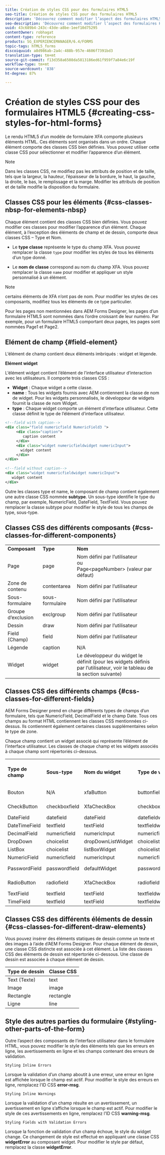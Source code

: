 ```yaml
---
title: Création de styles CSS pour des formulaires HTML5
seo-title: Création de styles CSS pour des formulaires HTML5
description: 'Découvrez comment modifier l’aspect des formulaires HTML5 en modifiant la classe CSS associée à l’élément de formulaire HTML. '
seo-description: 'Découvrez comment modifier l’aspect des formulaires HTML5 en modifiant la classe CSS associée à l’élément de formulaire HTML. '
uuid: 43c689b4-243c-43de-a8be-1eef10d75295
contentOwner: robhagat
content-type: reference
products: SG_EXPERIENCEMANAGER/6.4/FORMS
topic-tags: hTML5_forms
discoiquuid: a8d986ab-2a4c-488b-957e-4606f7391bd3
translation-type: tm+mt
source-git-commit: f13d358a6508da5813186ed61f959f7a84e6c19f
workflow-type: tm+mt
source-wordcount: '838'
ht-degree: 87%

---
```



# Création de styles CSS pour des formulaires HTML5 {#creating-css-styles-for-html-forms}

Le rendu HTML5 d’un modèle de formulaire XFA comporte plusieurs éléments HTML. Ces éléments sont organisés dans un ordre. Chaque élément comporte des classes CSS bien définies. Vous pouvez utiliser cette classe CSS pour sélectionner et modifier l’apparence d’un élément.

>[!NOTE]
>
>Dans les classes CSS, ne modifiez pas les attributs de position et de taille, tels que la largeur, la hauteur, l’épaisseur de la bordure, le haut, la gauche, la droite, le bas, le remplissage et la marge. Modifier les attributs de position et de taille modifie la disposition du formulaire.

## Classes CSS pour les éléments  {#css-classes-nbsp-for-elements-nbsp}

Chaque élément contient des classes CSS bien définies. Vous pouvez modifier ces classes pour modifier l’apparence d’un élément. Chaque élément, à l’exception des éléments de champ et de dessin, comporte deux classes CSS –  Type et Nom.

* Le **type classe** représente le type du champ XFA. Vous pouvez remplacer la classe `type`   pour modifier les styles de tous les éléments d’un type donné.

* Le **nom de classe** correspond au nom du champ XFA. Vous pouvez remplacer la classe `name` pour modifier et appliquer un style personnalisé à un élément.

>[!NOTE]
>
>certains éléments de XFA n’ont pas de nom. Pour modifier les styles de ces composants, modifiez tous les éléments de ce type particulier.

Pour les pages non mentionnées dans AEM Forms Designer, les pages d’un formulaire HTML5 sont nommées dans l’ordre croissant de leur numéro. Par exemple, pour un formulaire HTML5 comportant deux pages, les pages sont nommées Page1 et Page2.

## Elément de champ {#field-element}

L’élément de champ contient deux éléments imbriqués : widget et légende.

**Elément widget**

L’élément widget contient l’élément de l’interface utilisateur d’interaction avec les utilisateurs. Il comporte trois classes CSS :

* **Widget** : Chaque widget a cette classe.
* **name** : Tous les widgets fournis avec AEM contiennent la classe de nom de widget. Pour les widgets personnalisés, le développeur de widgets fournit la classe de nom Widget.
* **type** : Chaque widget comporte un élément d’interface utilisateur. Cette classe définit le type de l’élément d’interface utilisateur.

```xml
<!--field with caption-->
<div class="field numericfield NumericField3 ">
     <div class="caption">
        caption content
     </div>
     <div class="widget numericfieldwidget numericInput">
       widget content
     </div>
</div>
 
<!--field without caption-->
<div class="widget numericfieldwidget numericInput">
   widget content
</div>
```

Outre les classes type et name, le composant de champ contient également une autre classe CSS nommée **subtype**. Un sous-type identifie le type du champ, par exemple, NumericField, DateField, TextField. Vous pouvez remplacer la classe subtype pour modifier le style de tous les champs de type, sous-type.

## Classes CSS des différents composants  {#css-classes-for-different-components}

<table> 
 <tbody> 
  <tr> 
   <td><strong>Composant</strong></td> 
   <td><strong>Type</strong></td> 
   <td><strong>Nom</strong></td> 
  </tr> 
  <tr> 
   <td>Page </td> 
   <td>page</td> 
   <td>Nom défini par l’utilisateur<br /> ou<br /> Page&lt;pageNumber&gt; (valeur par défaut)</td> 
  </tr> 
  <tr> 
   <td>Zone de contenu</td> 
   <td>contentarea</td> 
   <td>Nom défini par l’utilisateur</td> 
  </tr> 
  <tr> 
   <td>Sous-formulaire</td> 
   <td>sous-formulaire</td> 
   <td>Nom défini par l’utilisateur</td> 
  </tr> 
  <tr> 
   <td>Groupe d’exclusion</td> 
   <td>exclgroup</td> 
   <td>Nom défini par l’utilisateur</td> 
  </tr> 
  <tr> 
   <td>Dessin</td> 
   <td>draw</td> 
   <td>Nom défini par l’utilisateur</td> 
  </tr> 
  <tr> 
   <td>Field (Champ)</td> 
   <td>field</td> 
   <td>Nom défini par l’utilisateur</td> 
  </tr> 
  <tr> 
   <td>Légende</td> 
   <td>caption</td> 
   <td>N/A</td> 
  </tr> 
  <tr> 
   <td>Widget</td> 
   <td>widget</td> 
   <td>Le développeur du widget le définit (pour les widgets définis par l’utilisateur, voir le tableau de la section suivante)</td> 
  </tr> 
 </tbody> 
</table>

## Classes CSS des différents champs  {#css-classes-for-different-fields}

AEM Forms Designer prend en charge différents types de champs d’un formulaire, tels que NumericField, DecimalField et le champ Date. Tous ces champs au format HTML contiennent les classes CSS mentionnées ci-dessus. Ils contiennent également certaines classes supplémentaires selon le type de zone.

Chaque champ contient un widget associé qui représente l’élément de l’interface utilisateur. Les classes de chaque champ et les widgets associés à chaque champ sont répertoriés ci-dessous.

<table> 
 <tbody> 
  <tr> 
   <td><strong>Type de champ</strong></td> 
   <td><strong>Sous-type</strong></td> 
   <td><strong>Nom du widget</strong></td> 
   <td><strong>Type de widget</strong></td> 
   <td><strong>Balise d’interface utilisateur HTML</strong></td> 
  </tr> 
  <tr> 
   <td>Bouton<br type="_moz" /> </td> 
   <td>N/A</td> 
   <td>xfaButton<br type="_moz" /> </td> 
   <td>buttonfieldwidget<br type="_moz" /> </td> 
   <td>input type=button<br type="_moz" /> </td> 
  </tr> 
  <tr> 
   <td>CheckButton<br type="_moz" /> </td> 
   <td>checkboxfield<br /> </td> 
   <td>XfaCheckBox<br type="_moz" /> </td> 
   <td>checkboxfieldwidget<br type="_moz" /> </td> 
   <td>input type=checkbox<br type="_moz" /> </td> 
  </tr> 
  <tr> 
   <td>DateField<br type="_moz" /> </td> 
   <td>datefield<br type="_moz" /> </td> 
   <td>dateField<br type="_moz" /> </td> 
   <td>datefieldwidget<br type="_moz" /> </td> 
   <td>input type=text<br type="_moz" /> </td> 
  </tr> 
  <tr> 
   <td>DateTimeField<br type="_moz" /> </td> 
   <td>textfield<br type="_moz" /> </td> 
   <td>textField<br type="_moz" /> </td> 
   <td>textfieldwidget</td> 
   <td>input type=text<br type="_moz" /> </td> 
  </tr> 
  <tr> 
   <td>DecimalField<br type="_moz" /> </td> 
   <td>numericfield<br type="_moz" /> </td> 
   <td>numericInput<br type="_moz" /> </td> 
   <td>numericfieldwidget<br type="_moz" /> </td> 
   <td>input type=text<br type="_moz" /> </td> 
  </tr> 
  <tr> 
   <td>DropDown<br type="_moz" /> </td> 
   <td>choicelist<br type="_moz" /> </td> 
   <td>dropDownListWidget<br type="_moz" /> </td> 
   <td>choicelistwidget<br type="_moz" /> </td> 
   <td>select</td> 
  </tr> 
  <tr> 
   <td>ListBox<br type="_moz" /> </td> 
   <td>choicelist<br type="_moz" /> </td> 
   <td>listBoxWidget<br type="_moz" /> </td> 
   <td>choicelistwidget<br type="_moz" /> </td> 
   <td>ol</td> 
  </tr> 
  <tr> 
   <td>NumericField<br type="_moz" /> </td> 
   <td>numericfield<br type="_moz" /> </td> 
   <td>numericInput<br type="_moz" /> </td> 
   <td>numericfieldwidget<br type="_moz" /> </td> 
   <td>input type=text<br type="_moz" /> </td> 
  </tr> 
  <tr> 
   <td>PasswordField<br type="_moz" /> </td> 
   <td>passwordfield<br type="_moz" /> </td> 
   <td>defaultWidget<br type="_moz" /> </td> 
   <td>passwordfieldwidget<br type="_moz" /> </td> 
   <td>input type=password<br type="_moz" /> </td> 
  </tr> 
  <tr> 
   <td>RadioButton<br type="_moz" /> </td> 
   <td>radiofield<br type="_moz" /> </td> 
   <td>XfaCheckBox<br type="_moz" /> </td> 
   <td>radiofieldwidget<br type="_moz" /> </td> 
   <td>input type=radio<br type="_moz" /> </td> 
  </tr> 
  <tr> 
   <td>TextField<br type="_moz" /> </td> 
   <td>textfield<br type="_moz" /> </td> 
   <td>textField<br type="_moz" /> </td> 
   <td>textfieldwidget<br type="_moz" /> </td> 
   <td>input type=text<br type="_moz" /> </td> 
  </tr> 
  <tr> 
   <td>TimeField<br type="_moz" /> </td> 
   <td>textfield<br type="_moz" /> </td> 
   <td>textField<br type="_moz" /> </td> 
   <td>textfieldwidget<br type="_moz" /> </td> 
   <td>input type=text<br type="_moz" /> </td> 
  </tr> 
 </tbody> 
</table>

## Classes CSS des différents éléments de dessin {#css-classes-for-different-draw-elements}

Vous pouvez insérer des éléments statiques de dessin comme un texte et des images à l’aide d’AEM Forms Designer. Pour chaque élément de dessin, une classe CSS distincte est associée à cet élément. La liste des classes CSS des éléments de dessin est répertoriée ci-dessous. Une classe de dessin est associée à chaque élément de dessin.

| **Type de dessin** | **Classe CSS** |
|---|---|
| Text (Texte) | text |
| Image | image |
| Rectangle | rectangle |
| Ligne | line |

## Style des autres parties du formulaire  {#styling-other-parts-of-the-form}

Outre l’aspect des composants de l’interface utilisateur dans le formulaire HTML, vous pouvez modifier le style des éléments tels que les erreurs en ligne, les avertissements en ligne et les champs contenant des erreurs de validation.

`Styling Inline Errors`

Lorsque la validation d’un champ aboutit à une erreur, une erreur en ligne est affichée lorsque le champ est actif. Pour modifier le style des erreurs en ligne, remplacez l’ID CSS **error-msg**.

`Styling Inline Warnings`

Lorsque la validation d’un champ résulte en un avertissement, un avertissement en ligne s’affiche lorsque le champ est actif. Pour modifier le style de ces avertissements en ligne, remplacez l’ID CSS **warning-msg**.

`Styling Fields with Validation Errors`

Lorsque la fonction de validation d’un champ échoue, le style du widget change. Ce changement de style est effectué en appliquant une classe CSS **widgetError** au composant widget. Pour modifier le style par défaut, remplacez la classe **widgetError**.
